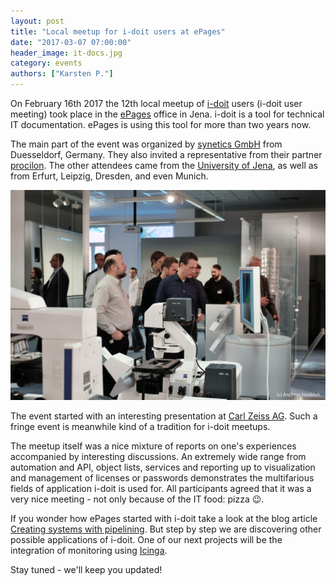 ```yaml
---
layout: post
title: "Local meetup for i-doit users at ePages"
date: "2017-03-07 07:00:00"
header_image: it-docs.jpg
category: events
authors: ["Karsten P."]
---
```


On February 16th 2017 the 12th local meetup of [i-doit](https://www.i-doit.com/) users (i-doit user meeting) took place in the [ePages](https://www.epages.com/en/) office in Jena.
i-doit is a tool for technical IT documentation.
ePages is using this tool for more than two years now.

The main part of the event was organized by [synetics GmbH](https://www.i-doit.com/en/company/) from Duesseldorf, Germany.
They also invited a representative from their partner [procilon](https://www.procilon.de/).
The other attendees came from the [University of Jena](https://www.uni-jena.de/), as well as from Erfurt, Leipzig, Dresden, and even Munich.

![](/assets/img/pages/blog/images/blog-i-doit.jpg)

The event started with an interesting presentation at [Carl Zeiss AG](https://www.zeiss.de).
Such a fringe event is meanwhile kind of a tradition for i-doit meetups.

The meetup itself was a nice mixture of reports on one's experiences accompanied by interesting discussions.
An extremely wide range from automation and API, object lists, services and reporting up to visualization and management of licenses or passwords demonstrates the multifarious fields of application i-doit is used for.
All participants agreed that it was a very nice meeting - not only because of the IT food: pizza 😉.

If you wonder how ePages started with i-doit take a look at the blog article [Creating systems with pipelining](/blog/tech-stories/creating-systems-with-pipelining/).
But step by step we are discovering other possible applications of i-doit.
One of our next projects will be the integration of monitoring using [Icinga](https://www.icinga.com/).

Stay tuned - we'll keep you updated!
